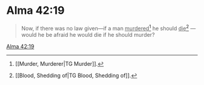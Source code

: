 # Alma 42:19

> Now, if there was no law given—if a man <u>murdered</u>[^a] he should <u>die</u>[^b] —would he be afraid he would die if he should murder?

[Alma 42:19](https://www.churchofjesuschrist.org/study/scriptures/bofm/alma/42?lang=eng&id=p19#p19)


[^a]: [[Murder, Murderer|TG Murder]].  
[^b]: [[Blood, Shedding of|TG Blood, Shedding of]].  
